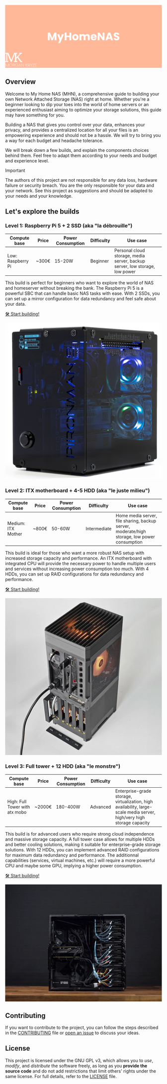 ![screenshot](./docs/assets/img/presentation.png)

## Overview

Welcome to My Home NAS (MHN), a comprehensive guide to building your own Network Attached Storage (NAS) right at home. Whether you're a beginner looking to dip your toes into the world of home servers or an experienced enthusiast aiming to optimize your storage solutions, this guide may have something for you.

Building a NAS that gives you control over your data, enhances your privacy, and provides a centralized location for all your files is an empowering experience and should not be a hassle. We will try to bring you a way for each budget and headache tolerance.

We will break down a few builds, and explain the components choices behind them. Feel free to adapt them according to your needs and budget and experience level.

> [!IMPORTANT]
> The authors of this project are not responsible for any data loss, hardware failure or security breach. You are the only responsible for your data and your network. See this project as suggestions and should be adapted to your needs and your knowledge.

## Let's explore the builds

### Level 1: Raspberry Pi 5 + 2 SSD (aka "la débrouille")

| Compute base      | Price | Power Consumption | Difficulty | Use case                                                                    |
| ----------------- | ----- | ----------------- | ---------- | --------------------------------------------------------------------------- |
| Low: Raspberry Pi | ~300€ | 15-20W            | Beginner   | Personal cloud storage, media server, backup server, low storage, low power |

This build is perfect for beginners who want to explore the world of NAS and homeserver without breaking the bank. The Raspberry Pi 5 is a powerful SBC that can handle basic NAS tasks with ease. With 2 SSDs, you can set up a mirror configuration for data redundancy and feel safe about your data.

[🛠️ Start building!](./docs/parts/builds/rpi/index.md)

![Pironman 5 max](./docs/assets/img/builds/rpi/presentation.png)

### Level 2: ITX motherboard + 4-5 HDD (aka "le juste milieu")

| Compute base       | Price | Power Consumption | Difficulty   | Use case                                                                                     |
| ------------------ | ----- | ----------------- | ------------ | -------------------------------------------------------------------------------------------- |
| Medium: ITX Mother | ~800€ | 50-60W            | Intermediate | Home media server, file sharing, backup server, moderate/high storage, low power consumption |

This build is ideal for those who want a more robust NAS setup with increased storage capacity and performance. An ITX motherboard with integrated CPU will provide the necessary power to handle multiple users and services without increasing power consumption too much. With 4 HDDs, you can set up RAID configurations for data redundancy and performance.

[🛠️ Start building!](./docs/parts/builds/itx/index.md)

![ITX build presentation](./docs/assets/img/builds/itx/presentation.png)

### Level 3: Full tower + 12 HDD (aka "le monstre")

| Compute base                   | Price  | Power Consumption | Difficulty | Use case                                                                                                               |
| ------------------------------ | ------ | ----------------- | ---------- | ---------------------------------------------------------------------------------------------------------------------- |
| High: Full Tower with atx mobo | ~2000€ | 180-400W          | Advanced   | Enterprise-grade storage, virtualization, high availability, large-scale media server, high/very high storage capacity |

This build is for advanced users who require strong cloud independence and massive storage capacity. A full tower case allows for multiple HDDs and better cooling solutions, making it suitable for enterprise-grade storage solutions. With 12 HDDs, you can implement advanced RAID configurations for maximum data redundancy and performance. The additionnal capabilities (services, virtual machines, etc.) will require a more powerful CPU and maybe some GPU, implying a higher power consumption.

[🛠️ Start building!](./docs/parts/builds/atx/index.md)

![ATX build presentation](./docs/assets/img/builds/atx/presentation.png)

## Contributing

If you want to contribute to the project, you can follow the steps described in the [CONTRIBUTING](./.github/CONTRIBUTING.md) file or [open an issue](https://github.com/MorganKryze/MyHomeNAS/issues) to discuss your ideas.

## License

This project is licensed under the GNU GPL v3, which allows you to _use_, _modify_, and _distribute_ the software freely, as long as you **provide the source code** and do not add restrictions that limit others' rights under the same license. For full details, refer to the [LICENSE](LICENSE) file.
